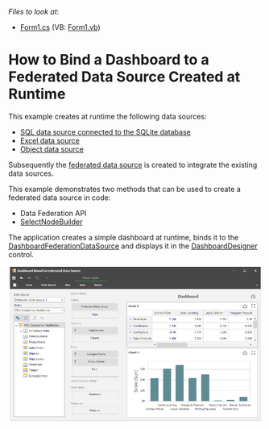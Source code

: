 <!-- default file list -->
*Files to look at*:

* [Form1.cs](./CS/DataFederationExample/Form1.cs) (VB: [Form1.vb](./VB/DataFederationExample/Form1.vb))
<!-- default file list end -->

# How to Bind a Dashboard to a Federated Data Source Created at Runtime

This example creates at runtime the following data sources:

* [SQL data source connected to the SQLite database](https://docs.devexpress.com/Dashboard/113925)
* [Excel data source](https://docs.devexpress.com/Dashboard/114766)
* [Object data source](https://docs.devexpress.com/Dashboard/16133)

Subsequently the [federated data source](https://docs.devexpress.com/Dashboard/400924) is created to integrate the existing data sources.

This example demonstrates two methods that can be used to create a federated data source in code:

* Data Federation API
* [SelectNodeBuilder](https://docs.devexpress.com/Dashboard/DevExpress.DataAccess.DataFederation.SelectNodeBuilder) 

The application creates a simple dashboard at runtime, binds it to the [DashboardFederationDataSource](https://docs.devexpress.com/Dashboard/DevExpress.DashboardCommon.DashboardFederationDataSource) and displays it in the [DashboardDesigner](https://docs.devexpress.com/Dashboard/DevExpress.DashboardWin.DashboardDesigner) control.


![screenshot](images/screenshot.png)